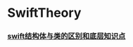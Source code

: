 # SwiftTheory

### [swift结构体与类的区别和底层知识点](https://github.com/Bruce-7/SwiftTheory/blob/main/swift/swift%25E7%25BB%2593%25E6%259E%2584%25E4%25BD%2593%25E4%25B8%258E%25E7%25B1%25BB%25E7%259A%2584%25E5%258C%25BA%25E5%2588%25AB%25E5%2592%258C%25E5%25BA%2595%25E5%25B1%2582%25E7%259F%25A5%25E8%25AF%2586%25E7%2582%25B9.md)


